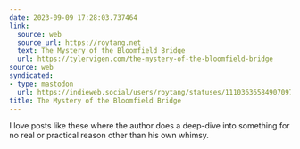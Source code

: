 ```yaml
---
date: 2023-09-09 17:28:03.737464
link:
  source: web
  source_url: https://roytang.net
  text: The Mystery of the Bloomfield Bridge
  url: https://tylervigen.com/the-mystery-of-the-bloomfield-bridge
source: web
syndicated:
- type: mastodon
  url: https://indieweb.social/users/roytang/statuses/111036365849070974
title: The Mystery of the Bloomfield Bridge
---
```


I love posts like these where the author does a deep-dive into something for no real or practical reason other than his own whimsy.